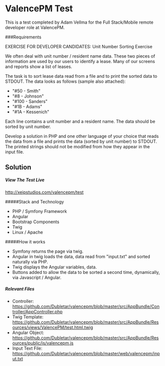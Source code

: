 ValencePM Test
====

This is a test completed by Adam Vellma for the Full Stack/Mobile remote developer role at ValencePM.

###Requirements

EXERCISE FOR DEVELOPER CANDIDATES: Unit Number Sorting Exercise

We often deal with unit number / resident name data. These two pieces of information are used by our users to identify a lease. Many of our screens and reports show a list of leases.

The task is to sort lease data read from a file and to print the sorted data to STDOUT. The data looks as follows (sample also attached):
 
* "#50 - Smith"
* "#8 - Johnson"
* "#100 - Sanders"
* "#1B - Adams"
* "#1A - Kessenich"
 
Each line contains a unit number and a resident name. The data should be sorted by unit number.
 
Develop a solution in PHP and one other language of your choice that reads the data from a file and prints the data (sorted by unit number) to STDOUT. The printed strings should not be modified from how they appear in the input file.

Solution
------

##### View The Test Live
http://xeipstudios.com/valencepm/test

#####Stack and Technology
* PHP / Symfony Framework
* Angular
* Bootstrap Components
* Twig
* Linux / Apache

#####How it works
* Symfony returns the page via twig.
* Angular in twig loads the data, data read from "input.txt" and sorted naturally via PHP.
* Twig displays the Angular variables, data.
* Buttons added to allow the data to be sorted a second time, dynamically, via Javascript / Angular.

##### Relevant Files
* Controller: https://github.com/Dubletar/valencepm/blob/master/src/AppBundle/Controller/AppController.php
* Twig Template: https://github.com/Dubletar/valencepm/blob/master/src/AppBundle/Resources/views/ValencePM/test.html.twig
* Angular Object: https://github.com/Dubletar/valencepm/blob/master/src/AppBundle/Resources/public/js/valencepm.js
* Input Text File: https://github.com/Dubletar/valencepm/blob/master/web/valencepm/input.txt
